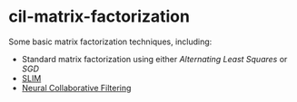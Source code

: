 # cil-matrix-factorization
Some basic matrix factorization techniques, including:
- Standard matrix factorization using either *Alternating Least Squares* or *SGD*
- [SLIM](http://glaros.dtc.umn.edu/gkhome/node/774)
- [Neural Collaborative Filtering](https://arxiv.org/abs/1708.05031)
